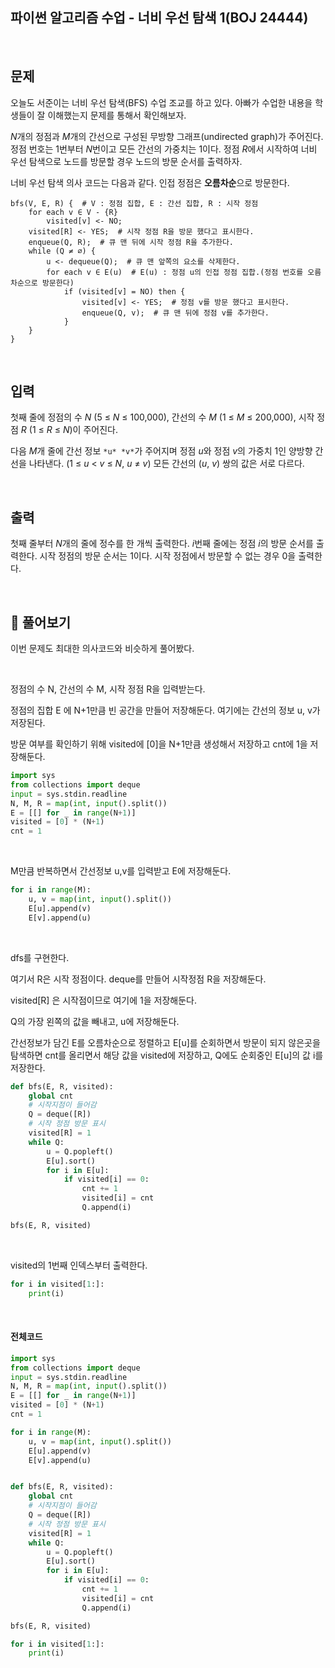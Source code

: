 

## 파이썬 알고리즘 수업 - 너비 우선 탐색 1(BOJ 24444)

<br>

## 문제

오늘도 서준이는 너비 우선 탐색(BFS) 수업 조교를 하고 있다. 아빠가 수업한 내용을 학생들이 잘 이해했는지 문제를 통해서 확인해보자.

*N*개의 정점과 *M*개의 간선으로 구성된 무방향 그래프(undirected graph)가 주어진다. 정점 번호는 1번부터 *N*번이고 모든 간선의 가중치는 1이다. 정점 *R*에서 시작하여 너비 우선 탐색으로 노드를 방문할 경우 노드의 방문 순서를 출력하자.

너비 우선 탐색 의사 코드는 다음과 같다. 인접 정점은 **오름차순**으로 방문한다.

```
bfs(V, E, R) {  # V : 정점 집합, E : 간선 집합, R : 시작 정점
    for each v ∈ V - {R}
        visited[v] <- NO;
    visited[R] <- YES;  # 시작 정점 R을 방문 했다고 표시한다.
    enqueue(Q, R);  # 큐 맨 뒤에 시작 정점 R을 추가한다.
    while (Q ≠ ∅) {
        u <- dequeue(Q);  # 큐 맨 앞쪽의 요소를 삭제한다.
        for each v ∈ E(u)  # E(u) : 정점 u의 인접 정점 집합.(정점 번호를 오름차순으로 방문한다)
            if (visited[v] = NO) then {
                visited[v] <- YES;  # 정점 v를 방문 했다고 표시한다.
                enqueue(Q, v);  # 큐 맨 뒤에 정점 v를 추가한다.
            }
    }
}
```

<br>

## 입력

첫째 줄에 정점의 수 *N* (5 ≤ *N* ≤ 100,000), 간선의 수 *M* (1 ≤ *M* ≤ 200,000), 시작 정점 *R* (1 ≤ *R* ≤ *N*)이 주어진다.

다음 *M*개 줄에 간선 정보 `*u* *v*`가 주어지며 정점 *u*와 정점 *v*의 가중치 1인 양방향 간선을 나타낸다. (1 ≤ *u* < *v* ≤ *N*, *u* ≠ *v*) 모든 간선의 (*u*, *v*) 쌍의 값은 서로 다르다.

<br>

## 출력

첫째 줄부터 *N*개의 줄에 정수를 한 개씩 출력한다. *i*번째 줄에는 정점 *i*의 방문 순서를 출력한다. 시작 정점의 방문 순서는 1이다. 시작 정점에서 방문할 수 없는 경우 0을 출력한다.



<br>

## 📝 풀어보기 

이번 문제도 최대한 의사코드와 비슷하게 풀어봤다.

<br>

정점의 수 N, 간선의 수 M, 시작 정점 R을 입력받는다.

정점의 집합 E 에 N+1만큼 빈 공간을 만들어 저장해둔다. 여기에는 간선의 정보 u, v가 저장된다.

방문 여부를 확인하기 위해 visited에 [0]을 N+1만큼 생성해서 저장하고 cnt에 1을 저장해둔다. 

``` python
import sys
from collections import deque
input = sys.stdin.readline
N, M, R = map(int, input().split())
E = [[] for _ in range(N+1)]
visited = [0] * (N+1)
cnt = 1
```

<br>

M만큼 반복하면서 간선정보 u,v를 입력받고 E에 저장해둔다.

```python
for i in range(M):
    u, v = map(int, input().split())
    E[u].append(v)
    E[v].append(u)
```

<br>

dfs를 구현한다.

여기서 R은 시작 정점이다. deque를 만들어 시작정점 R을 저장해둔다.

visited[R] 은 시작점이므로 여기에 1을 저장해둔다.

Q의 가장 왼쪽의 값을 빼내고, u에 저장해둔다.

간선정보가 담긴 E를 오름차순으로 정렬하고 E[u]를 순회하면서 방문이 되지 않은곳을 탐색하면 cnt를 올리면서 해당 값을 visited에 저장하고, Q에도 순회중인 E[u]의 값 i를 저장한다.

```python
def bfs(E, R, visited):
    global cnt
    # 시작지점이 들어감 
    Q = deque([R])
    # 시작 정점 방문 표시
    visited[R] = 1
    while Q:
        u = Q.popleft()
        E[u].sort()
        for i in E[u]:
            if visited[i] == 0:
                cnt += 1
                visited[i] = cnt
                Q.append(i)

bfs(E, R, visited)
```

<br>

visited의 1번째 인덱스부터 출력한다.

```python
for i in visited[1:]:
    print(i)
```

<br>

#### 전체코드

``` python
import sys
from collections import deque
input = sys.stdin.readline
N, M, R = map(int, input().split())
E = [[] for _ in range(N+1)]
visited = [0] * (N+1)
cnt = 1

for i in range(M):
    u, v = map(int, input().split())
    E[u].append(v)
    E[v].append(u)


def bfs(E, R, visited):
    global cnt
    # 시작지점이 들어감 
    Q = deque([R])
    # 시작 정점 방문 표시
    visited[R] = 1
    while Q:
        u = Q.popleft()
        E[u].sort()
        for i in E[u]:
            if visited[i] == 0:
                cnt += 1
                visited[i] = cnt
                Q.append(i)

bfs(E, R, visited)

for i in visited[1:]:
    print(i)
```

